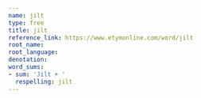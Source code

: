 ```yaml
---
name: jilt
type: free
title: jilt
reference_link: https://www.etymonline.com/word/jilt
root_name: 
root_language: 
denotation: 
word_sums:
- sum: 'Jilt + '
  respelling: jilt
---
```

